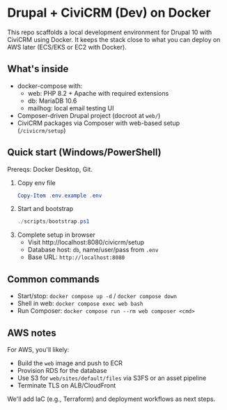 # Drupal + CiviCRM (Dev) on Docker

This repo scaffolds a local development environment for Drupal 10 with CiviCRM using Docker. It keeps the stack close to what you can deploy on AWS later (ECS/EKS or EC2 with Docker).

## What's inside

- docker-compose with:
  - web: PHP 8.2 + Apache with required extensions
  - db: MariaDB 10.6
  - mailhog: local email testing UI
- Composer-driven Drupal project (docroot at `web/`)
- CiviCRM packages via Composer with web-based setup (`/civicrm/setup`)

## Quick start (Windows/PowerShell)

Prereqs: Docker Desktop, Git.

1. Copy env file
   ```powershell
   Copy-Item .env.example .env
   ```
2. Start and bootstrap
   ```powershell
   ./scripts/bootstrap.ps1
   ```
3. Complete setup in browser
   - Visit http://localhost:8080/civicrm/setup
   - Database host: `db`, name/user/pass from `.env`
   - Base URL: `http://localhost:8080`

## Common commands

- Start/stop: `docker compose up -d` / `docker compose down`
- Shell in web: `docker compose exec web bash`
- Run Composer: `docker compose run --rm web composer <cmd>`

## AWS notes

For AWS, you'll likely:
- Build the `web` image and push to ECR
- Provision RDS for the database
- Use S3 for `web/sites/default/files` via S3FS or an asset pipeline
- Terminate TLS on ALB/CloudFront

We'll add IaC (e.g., Terraform) and deployment workflows as next steps.
